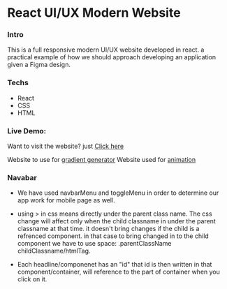 # React UI/UX Modern Website

### Intro
This is a full responsive modern UI/UX website developed in react. a practical example of how we should approach developing an application given a Figma design.

### Techs
- React
- CSS
- HTML



### Live Demo:
Want to visit the website? just [Click here](https://friendly-minsky-c3017d.netlify.app/)

Website to use for [gradient generator](https://angrytools.com/gradient/)
Website used for [animation](https://animista.net/)




### Navabar

- We have used navbarMenu and toggleMenu in order to determine our app work for mobile page as well.
- using > in css means directly under the parent class name. The css change will affect only when the child classname in under the parent classname at that time. it doesn't bring changes if the child is a refrenced component. in that case to bring changed in to the child component we have to use space:
  .parentClassName childClassname/htmlTag.

- Each headline/componenet has an "id" that id is then written in that component/container, will reference to the part of container when you click on it.
